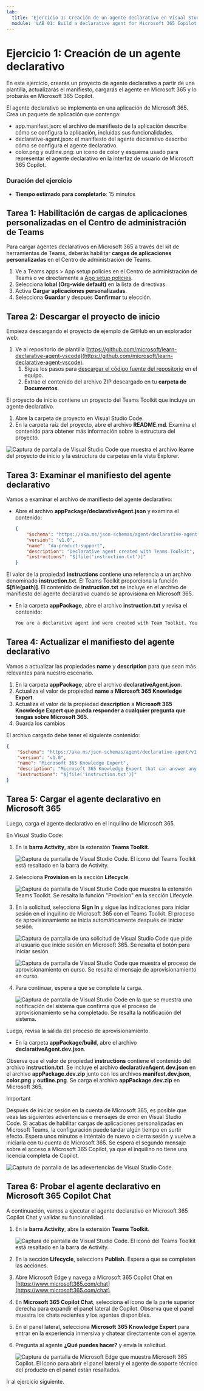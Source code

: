 ```yaml
---
lab:
  title: 'Ejercicio 1: Creación de un agente declarativo en Visual Studio Code'
  module: 'LAB 01: Build a declarative agent for Microsoft 365 Copilot using Visual Studio Code'
---
```


# Ejercicio 1: Creación de un agente declarativo

En este ejercicio, crearás un proyecto de agente declarativo a partir de una plantilla, actualizarás el manifiesto, cargarás el agente en Microsoft 365 y lo probarás en Microsoft 365 Copilot. 

El agente declarativo se implementa en una aplicación de Microsoft 365. Crea un paquete de aplicación que contenga:

- app.manifest.json: el archivo de manifiesto de la aplicación describe cómo se configura la aplicación, incluidas sus funcionalidades.
- declarative-agent.json: el manifiesto del agente declarativo describe cómo se configura el agente declarativo.
- color.png y outline.png: un icono de color y esquema usado para representar el agente declarativo en la interfaz de usuario de Microsoft 365 Copilot.

### Duración del ejercicio

- **Tiempo estimado para completarlo**: 15 minutos

## Tarea 1: Habilitación de cargas de aplicaciones personalizadas en el Centro de administración de Teams

Para cargar agentes declarativos en Microsoft 365 a través del kit de herramientas de Teams, deberás habilitar **cargas de aplicaciones personalizadas** en el Centro de administración de Teams.

1. Ve a Teams apps > App setup policies en el Centro de administración de Teams o ve directamente a [App setup policies](https://admin.teams.microsoft.com/policies/app-setup).
1. Selecciona **lobal (Org-wide default)** en la lista de directivas.
1. Activa **Cargar aplicaciones personalizadas**.
1. Selecciona **Guardar** y después **Confirmar** tu elección.

## Tarea 2: Descargar el proyecto de inicio

Empieza descargando el proyecto de ejemplo de GitHub en un explorador web:

1. Ve al repositorio de plantilla [https://github.com/microsoft/learn-declarative-agent-vscode](https://github.com/microsoft/learn-declarative-agent-vscode).
    1. Sigue los pasos para [descargar el código fuente del repositorio](https://docs.github.com/repositories/working-with-files/using-files/downloading-source-code-archives#downloading-source-code-archives-from-the-repository-view) en el equipo.
    1. Extrae el contenido del archivo ZIP descargado en tu **carpeta de Documentos**.

El proyecto de inicio contiene un proyecto del Teams Toolkit que incluye un agente declarativo.

1. Abre la carpeta de proyecto en Visual Studio Code.
1. En la carpeta raíz del proyecto, abre el archivo **README.md**. Examina el contenido para obtener más información sobre la estructura del proyecto.

![Captura de pantalla de Visual Studio Code que muestra el archivo léame del proyecto de inicio y la estructura de carpetas en la vista Explorer.](../media/LAB_01/create-complete.png)

## Tarea 3: Examinar el manifiesto del agente declarativo

Vamos a examinar el archivo de manifiesto del agente declarativo:

- Abre el archivo **appPackage/declarativeAgent.json** y examina el contenido:

    ```json
    {
        "$schema": "https://aka.ms/json-schemas/agent/declarative-agent/v1.0/schema.json",
        "version": "v1.0",
        "name": "da-product-support",
        "description": "Declarative agent created with Teams Toolkit",
        "instructions": "$[file('instruction.txt')]"
    }
    ```

El valor de la propiedad **instructions** contiene una referencia a un archivo denominado **instruction.txt**. El Teams Toolkit proporciona la función **$[file(path)]**. El contenido de **instruction.txt** se incluye en el archivo de manifiesto del agente declarativo cuando se aprovisiona en Microsoft 365.

- En la carpeta **appPackage**, abre el archivo **instruction.txt** y revisa el contenido:

    ```md
    You are a declarative agent and were created with Team Toolkit. You should start every response and answer to the user with "Thanks for using Teams Toolkit to create your declarative agent!\n\n" and then answer the questions and help the user.
    ```

## Tarea 4: Actualizar el manifiesto del agente declarativo

Vamos a actualizar las propiedades **name** y **description** para que sean más relevantes para nuestro escenario.

1. En la carpeta **appPackage**, abre el archivo **declarativeAgent.json**.
1. Actualiza el valor de propiedad **name** a **Microsoft 365 Knowledge Expert**.
1. Actualiza el valor de la propiedad **description** a **Microsoft 365 Knowledge Expert que pueda responder a cualquier pregunta que tengas sobre Microsoft 365**.
1. Guarda los cambios

El archivo cargado debe tener el siguiente contenido:

```json
{
    "$schema": "https://aka.ms/json-schemas/agent/declarative-agent/v1.0/schema.json",
    "version": "v1.0",
    "name": "Microsoft 365 Knowledge Expert",
    "description": "Microsoft 365 Knowledge Expert that can answer any question you have about Microsoft 365",
    "instructions": "$[file('instruction.txt')]"
}
```

## Tarea 5: Cargar el agente declarativo en Microsoft 365

Luego, carga el agente declarativo en el inquilino de Microsoft 365.

En Visual Studio Code:

1. En la **barra Activity**, abre la extensión **Teams Toolkit**.

    ![Captura de pantalla de Visual Studio Code. El icono del Teams Toolkit está resaltado en la barra de Activity.](../media/LAB_01/teams-toolkit-open.png)

1. Selecciona **Provision** en la sección **Lifecycle**.

    ![Captura de pantalla de Visual Studio Code que muestra la extensión Teams Toolkit. Se resalta la función "Provision" en la sección Lifecycle.](../media/LAB_01/provision.png)

1. En la solicitud, selecciona **Sign In** y sigue las indicaciones para iniciar sesión en el inquilino de Microsoft 365 con el Teams Toolkit. El proceso de aprovisionamiento se inicia automáticamente después de iniciar sesión.

    ![Captura de pantalla de una solicitud de Visual Studio Code que pide al usuario que inicie sesión en Microsoft 365. Se resalta el botón para iniciar sesión.](../media/LAB_01/provision-sign-in.png)

    ![Captura de pantalla de Visual Studio Code que muestra el proceso de aprovisionamiento en curso. Se resalta el mensaje de aprovisionamiento en curso.](../media/LAB_01/provision-in-progress.png)

1. Para continuar, espera a que se complete la carga.

    ![Captura de pantalla de Visual Studio Code en la que se muestra una notificación del sistema que confirma que el proceso de aprovisionamiento se ha completado. Se resalta la notificación del sistema.](../media/LAB_01/provision-complete.png)

Luego, revisa la salida del proceso de aprovisionamiento.

- En la carpeta **appPackage/build**, abre el archivo **declarativeAgent.dev.json**.

Observa que el valor de propiedad **instructions** contiene el contenido del archivo **instruction.txt**. Se incluye el archivo **declarativeAgent.dev.json** en el archivo **appPackage.dev.zip** junto con los archivos **manifest.dev.json**, **color.png** y **outline.png**. Se carga el archivo **appPackage.dev.zip** en Microsoft 365.

> [!IMPORTANT]
> Después de iniciar sesión en la cuenta de Microsoft 365, es posible que veas las siguientes advertencias o mensajes de error en Visual Studio Code. Si acabas de habilitar cargas de aplicaciones personalizadas en Microsoft Teams, la configuración puede tardar algún tiempo en surtir efecto.  Espera unos minutos e inténtalo de nuevo o cierra sesión y vuelve a iniciarla con tu cuenta de Microsoft 365. Se espera el segundo mensaje sobre el acceso a Microsoft 365 Copilot, ya que el inquilino no tiene una licencia completa de Copilot.
> 
> ![Captura de pantalla de las adevertencias de Visual Studio Code.](../media/LAB_01/ttk-login-errors.png)

## Tarea 6: Probar el agente declarativo en Microsoft 365 Copilot Chat

A continuación, vamos a ejecutar el agente declarativo en Microsoft 365 Copilot Chat y validar su funcionalidad.

1. En la **barra Activity**, abre la extensión **Teams Toolkit**.

    ![Captura de pantalla de Visual Studio Code. El icono del Teams Toolkit está resaltado en la barra de Activity.](../media/LAB_01/teams-toolkit-open.png)

1. En la sección **Lifecycle**, selecciona **Publish**. Espera a que se completen las acciones.

1. Abre Microsoft Edge y navega a Microsoft 365 Copilot Chat en [https://www.microsoft365.com/chat](https://www.microsoft365.com/chat).

1. En **Microsoft 365 Copilot Chat**, selecciona el icono de la parte superior derecha para expandir el panel lateral de Copilot. Observa que el panel muestra los chats recientes y los agentes disponibles.

1. En el panel lateral, selecciona **Microsoft 365 Knowledge Expert** para entrar en la experiencia inmersiva y chatear directamente con el agente.

1. Pregunta al agente **¿Qué puedes hacer?** y envía la solicitud.

    ![Captura de pantalla de Microsoft Edge que muestra Microsoft 365 Copilot. El icono para abrir el panel lateral y el agente de soporte técnico del producto en el panel están resaltados.](../media/LAB_01/test-immersive-side-panel.png)

Ir al ejercicio siguiente.